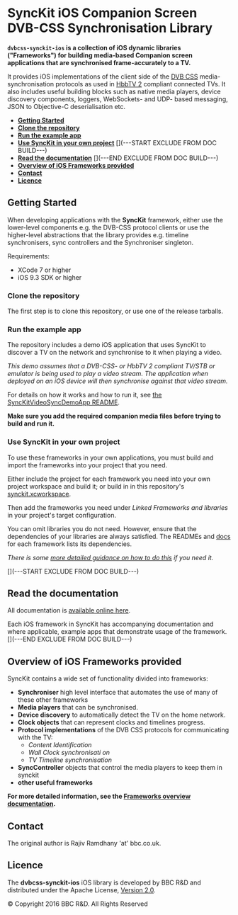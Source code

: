 # SyncKit iOS Companion Screen DVB-CSS Synchronisation Library

**`dvbcss-synckit-ios` is a collection of iOS dynamic libraries ("Frameworks") for building media-based Companion screen applications that are synchronised frame-accurately to a TV.**

It provides iOS implementations of the client side of the [DVB CSS](https://www.dvb.org/standards/dvb_css) media-synchronisation protocols as used in [HbbTV 2](http://hbbtv.org/resource-library/#specifications) compliant connected TVs. It also includes useful building blocks such as native media players, device discovery components, loggers, WebSockets- and UDP- based messaging, JSON to Objective-C deserialisation etc.

* **[Getting Started](#getting-started)**
 * **[Clone the repository](#clone-the-repository)**
 * **[Run the example app](#run-the-example-app)**
 * **[Use SyncKit in your own project](#use-synckit-in-your-own-project)**
[](---START EXCLUDE FROM DOC BUILD---)
* **[Read the documentation](#read-the-documentation)**
[](---END EXCLUDE FROM DOC BUILD---)
* **[Overview of iOS Frameworks provided](#overview-of-ios-frameworks-provided)**
* **[Contact](#contact)**
* **[Licence](#licence)**

## Getting Started

When developing applications with the **SyncKit** framework, either use the lower-level components e.g. the DVB-CSS protocol clients or use the higher-level abstractions that the library provides e.g. timeline synchronisers, sync controllers and the Synchroniser singleton.

Requirements:
* XCode 7 or higher
* iOS 9.3 SDK or higher


### Clone the repository

The first step is to clone this repository, or use one of the release tarballs.

### Run the example app

The repository includes a demo iOS application that uses SyncKit to discover a TV on the network and synchronise to it when playing a video.

*This demo assumes that a DVB-CSS- or HbbTV 2 compliant TV/STB or emulator is being used to play a video stream. The application when deployed on an iOS device will then synchronise against that video stream.*

For details on how it works and how to run it, see [the SyncKitVideoSyncDemoApp README](SyncKitVideoSyncDemoApp/README.md).

**Make sure you add the required companion media files before trying to build and run it.**


### Use SyncKit in your own project

To use these frameworks in your own applications, you must build and import the frameworks into your project that you need.

Either include the project for each framework you need into your own project workspace and build it; or build in in this repository's [synckit.xcworkspace](synckit.xcworkspace).

Then add the frameworks you need under *Linked Frameworks and libraries* in your project's target configuration.

You can omit libraries you do not need. However, ensure that the dependencies of your libraries are always satisfied. The READMEs and [docs](https://bbc.github.io/dvbcss-synckit-ios/latest/) for each framework lists its dependencies.

*There is some [more detailed guidance on how to do this](how-to-import.md) if you need it.*


[](---START EXCLUDE FROM DOC BUILD---)
## Read the documentation

All documentation is [available online here](https://bbc.github.io/dvbcss-synckit-ios/latest/).

Each iOS framework in SyncKit has accompanying documentation and where applicable, example apps that demonstrate usage of the framework.
[](---END EXCLUDE FROM DOC BUILD---)


## Overview of iOS Frameworks provided

SyncKit contains a wide set of functionality divided into frameworks:

  * **Synchroniser** high level interface that automates the use of many of these other frameworks
  * **Media players** that can be synchronised.
  * **Device discovery** to automatically detect the TV on the home network.
  * **Clock objects** that can represent clocks and timelines progress.
  * **Protocol implementations** of the DVB CSS protocols for communicating with the TV:
    * *Content Identification*
    * *Wall Clock synchronisati on*
    * *TV Timeline synchronisation*
  * **SyncController** objects that control the media players to keep them in synckit
  * **other useful frameworks**
 
**For more detailed information, see the [Frameworks overview documentation](https://bbc.github.io/dvbcss-synckit-ios/latest/Frameworks.html).**
 
 
 

## Contact

The original author is Rajiv Ramdhany 'at' bbc.co.uk.


## Licence

The **dvbcss-synckit-ios**  iOS library is developed by BBC R&D and distributed under the Apache License, [Version 2.0](http://www.apache.org/licenses/LICENSE-2.0).

© Copyright 2016 BBC R&D. All Rights Reserved
